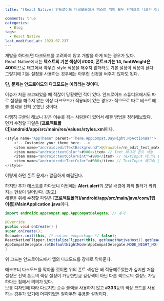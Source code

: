 ```yaml
---
title: "[React Native] 안드로이드 다크모드에서 텍스트 색이 모두 흰색으로 나오는 이슈"

comments: true
categories:
  - Blog
tags:
  - React Native
last_modified_at: 2023-07-23T
---
```



개발을 하다보면 다크모드를 고려하지 않고 개발을 하게 되는 경우가 있다.   
React Native에서는 **텍스트의 기본 색상이 #000, 폰트크기는 14, fontWeight은 400**이므로 <Text>태그에서 아무런 style 적용을 해주지 않더라도 기본 설정이 적용이 된다. 
그렇기에 기본 설정을 사용하는 경우에는 아무런 신경을 써주지 않아도 된다.   

**단, 문제는 안드로이드의 다크모드는 예외라는 것이다.**

이슈가 처음 보고되었을 때 적잖이 당황했던 적이 있다. 안드로이드 스튜디오에서도 따로 설정을 해주지 않는 이상 다크모드가 적용되어 있는 경우가 적으므로 따로 테스트해 볼 생각을 전혀 못했던 것이다. 

다행히 구글링 해보니 같은 이슈를 겪는 사람들이 있어서 해결 방법을 정리해보았다.     
먼저 수정할 파일은 **[프로젝트폴더]/android/app/src/main/res/values/styles.xml**이다.

```java
<style name="AppTheme" parent="Theme.AppCompat.DayNight.NoActionBar">
    <!-- Customize your theme here. -->
    <item name="android:editTextBackground">@drawable/rn_edit_text_material</item>
    <item name="android:textColor">#000</item> // Text 태그의 폰트 색상
    <item name="android:textColorHint">#999</item> // TextInput 태그의 힌트 폰트 색상
    <item name="android:editTextColor">#000</item> // TextInput 태그의 폰트 색상
</style>
```
이렇게 하면 폰트 문제가 깔끔하게 해결된다. 

하지만 추가 테스트를 하다보니 이번에는 **Alert.alert**의 모달 배경에 회색 필터가 씌워지는 현상이 일어난다. ([참고](https://github.com/facebook/react-native/issues/31345))   
해결을 위해 수정할 파일은 **[프로젝트폴더]/android/app/src/main/java/com/[앱이름]/MainApplication.java**이다.

```java
import androidx.appcompat.app.AppCompatDelegate; // 추가

@Override
public void onCreate() {
super.onCreate();
SoLoader.init(this, /* native exopackage */ false);
ReactNativeFlipper.initializeFlipper(this, getReactNativeHost().getReactInstanceManager());
AppCompatDelegate.setDefaultNightMode(AppCompatDelegate.MODE_NIGHT_NO); // 추가
}
```
위 코드는 안드로이드에서 앱의 다크모드를 강제로 막아준다. 

애초부터 다크모드를 막아줄 것이면 위의 폰트 색상은 왜 적용해주었는가 싶지만 처음 설정은 전역 폰트의 색상 설정이 가능한만큼 검정색이 아닌 다른 색으로의 설정도 가능하다는 점에서 의의가 있다.  
보통 디자인에 따라 다르지만 순수 블랙을 사용하지 않고 **#333**등의 색상 코드를 사용하는 경우가 있기에 어찌되었든 알아두면 유용한 설정이다. 